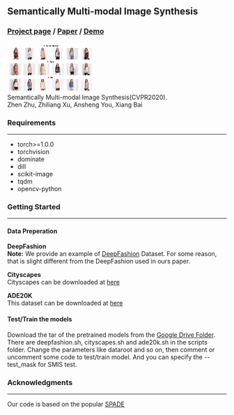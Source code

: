 Semantically Multi-modal Image Synthesis
---
### [Project page](http://seanseattle.github.io/SMIS) / [Paper](https://arxiv.org/abs/2003.12697)  / [Demo](https://www.youtube.com/watch?v=uarUonGi_ZU&t=2s)
![gif demo](docs/imgs/smis_gif.gif) \
Semantically Multi-modal Image Synthesis(CVPR2020). \
Zhen Zhu, Zhiliang Xu, Ansheng You, Xiang Bai

### Requirements
---
- torch>=1.0.0
- torchvision
- dominate
- dill
- scikit-image
- tqdm
- opencv-python

### Getting Started
----
#### Data Preperation
**DeepFashion** \
**Note:** We provide an example of [DeepFashion]((https://drive.google.com/open?id=1ckx35-mlMv57yzv47bmOCrWTm5l2X-zD)) Dataset. For some reason, that is slight different from the DeepFashion used in ours paper.


**Cityscapes** \
Cityscapes can be downloaded at [here](https://www.cityscapes-dataset.com/)

**ADE20K** \
This dataset can be downloaded at [here](http://sceneparsing.csail.mit.edu/) 

#### Test/Train the models
Download the tar of the pretrained models from the [Google Drive Folder](https://drive.google.com/open?id=1og_9By_xdtnEd9-xawAj4jYbXR6A9deG).
There are deepfashion.sh, cityscapes.sh and ade20k.sh in the scripts folder. Change the parameters like dataroot and so on, then comment or uncomment some code to test/train model. 
And you can specify the --test_mask for SMIS test.  

  
### Acknowledgments
---
Our code is based on the popular [SPADE](https://github.com/NVlabs/SPADE)
